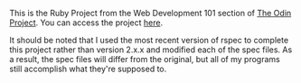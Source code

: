 This is the Ruby Project from the Web Development 101 section of [The Odin Project](http://www.theodinproject.com).
You can access the project [here](http://www.theodinproject.com/web-development-101/ruby).

It should be noted that I used the most recent version of rspec to complete this project rather than version 2.x.x and modified each of the spec files. As a result, the spec files will differ from the original, but all of my programs still accomplish what they're supposed to.
